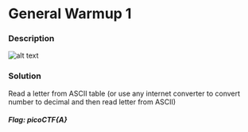 # General Warmup 1


### Description


![alt text](https://github.com/JakubK64/CTF-writeups/blob/master/picoCTF/Baiscs/General_Warmup_1/Task.png)

### Solution


Read a letter from ASCII table (or use any internet converter to convert number to decimal and then read letter from ASCII)

#### *Flag: picoCTF{A}*

